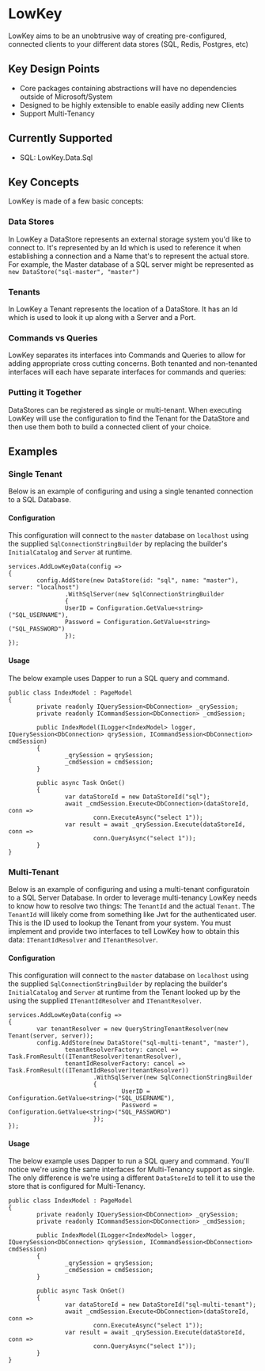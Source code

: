 # LowKey

LowKey aims to be an unobtrusive way of creating pre-configured, connected clients to your different data stores (SQL, Redis, Postgres, etc)

## Key Design Points

* Core packages containing abstractions will have no dependencies outside of Microsoft/System
* Designed to be highly extensible to enable easily adding new Clients
* Support Multi-Tenancy

## Currently Supported

* SQL: LowKey.Data.Sql

## Key Concepts

LowKey is made of a few basic concepts:

### Data Stores

In LowKey a DataStore represents an external storage system you'd like to connect to. It's represented by an Id which is used to reference it when establishing a connection and a Name that's to represent the actual store. For example, the Master database of a SQL server might be represented as `new DataStore("sql-master", "master")`

### Tenants

In LowKey a Tenant represents the location of a DataStore. It has an Id which is used to look it up along with a Server and a Port.

### Commands vs Queries

LowKey separates its interfaces into Commands and Queries to allow for adding appropriate cross cutting concerns. Both tenanted and non-tenanted interfaces will each have separate interfaces for commands and queries:

### Putting it Together

DataStores can be registered as single or multi-tenant. When executing LowKey will use the configuration to find the Tenant for the DataStore and then use them both to build a connected client of your choice.

## Examples

### Single Tenant

Below is an example of configuring and using a single tenanted connection to a SQL Database.

#### Configuration
This configuration will connect to the `master` database on `localhost` using the supplied `SqlConnectionStringBuilder` by replacing the builder's `InitialCatalog` and `Server` at runtime.

```
services.AddLowKeyData(config => 
{
        config.AddStore(new DataStore(id: "sql", name: "master"), server: "localhost")
                .WithSqlServer(new SqlConnectionStringBuilder
                {
                UserID = Configuration.GetValue<string>("SQL_USERNAME"),
                Password = Configuration.GetValue<string>("SQL_PASSWORD")
                });
});
```

#### Usage
The below example uses Dapper to run a SQL query and command.
```
public class IndexModel : PageModel
{
        private readonly IQuerySession<DbConnection> _qrySession;
        private readonly ICommandSession<DbConnection> _cmdSession;

        public IndexModel(ILogger<IndexModel> logger, IQuerySession<DbConnection> qrySession, ICommandSession<DbConnection> cmdSession)
        {
                _qrySession = qrySession;
                _cmdSession = cmdSession;
        }

        public async Task OnGet()
        {
                var dataStoreId = new DataStoreId("sql");
                await _cmdSession.Execute<DbConnection>(dataStoreId, conn =>
                        conn.ExecuteAsync("select 1"));
                var result = await _qrySession.Execute(dataStoreId, conn =>
                        conn.QueryAsync("select 1"));
        }
}
```

### Multi-Tenant

Below is an example of configuring and using a multi-tenant configuratoin to a SQL Server  Database. In order to leverage multi-tenancy LowKey needs to know how to resolve two things: The `TenantId` and the actual `Tenant`. The `TenantId` will likely come from something like Jwt for the authenticated user. This is the ID used to lookup the Tenant from your system. You must implement and provide two interfaces to tell LowKey how to obtain this data: `ITenantIdResolver` and `ITenantResolver`.

#### Configuration
This configuration will connect to the `master` database on `localhost` using the supplied `SqlConnectionStringBuilder` by replacing the builder's `InitialCatalog` and `Server` at runtime from the Tenant looked up by the using the supplied `ITenantIdResolver` and `ITenantResolver`.

```
services.AddLowKeyData(config => 
{
        var tenantResolver = new QueryStringTenantResolver(new Tenant(server, server));
        config.AddStore(new DataStore("sql-multi-tenant", "master"),
                tenantResolverFactory: cancel => Task.FromResult((ITenantResolver)tenantResolver),
                tenantIdResolverFactory: cancel => Task.FromResult((ITenantIdResolver)tenantResolver))
                        .WithSqlServer(new SqlConnectionStringBuilder
                        {
                                UserID = Configuration.GetValue<string>("SQL_USERNAME"),
                                Password = Configuration.GetValue<string>("SQL_PASSWORD")
                        });
});
```

#### Usage
The below example uses Dapper to run a SQL query and command. You'll notice we're using the same interfaces for Multi-Tenancy support as single. The only difference is we're using a different `DataStoreId` to tell it to use the store that is configured for Multi-Tenancy.

```
public class IndexModel : PageModel
{
        private readonly IQuerySession<DbConnection> _qrySession;
        private readonly ICommandSession<DbConnection> _cmdSession;

        public IndexModel(ILogger<IndexModel> logger, IQuerySession<DbConnection> qrySession, ICommandSession<DbConnection> cmdSession)
        {
                _qrySession = qrySession;
                _cmdSession = cmdSession;
        }

        public async Task OnGet()
        {
                var dataStoreId = new DataStoreId("sql-multi-tenant");
                await _cmdSession.Execute<DbConnection>(dataStoreId, conn =>
                        conn.ExecuteAsync("select 1"));
                var result = await _qrySession.Execute(dataStoreId, conn =>
                        conn.QueryAsync("select 1"));
        }
}
```

